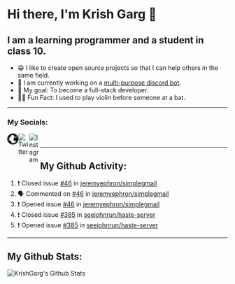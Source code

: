 # Hi there, I'm Krish Garg  👋

## I am a learning programmer and a student in class 10.
- 😁 I like to create open source projects so that I can help others in the same field.
- 🤖 I am currently working on a [multi-purpose discord bot](https://github.com/KrishGarg/Discord-Bot).
- 🥅 My goal: To become a full-stack developer.
- 👨‍🏭 Fun Fact: I used to play violin before someone at a bat.
---
### My Socials:
[<img align="left" alt="Website" width="25px" src="https://raw.githubusercontent.com/iconic/open-iconic/master/svg/globe.svg" />][website]
[<img align="left" alt="Twitter" width="25px" src="https://cdn.jsdelivr.net/npm/simple-icons@v3/icons/twitter.svg" />][twitter]
[<img align="left" alt="Instagram" width="25px" src="https://cdn.jsdelivr.net/npm/simple-icons@v3/icons/instagram.svg" />][instagram]
<br />

---

## My Github Activity:
<!--START_SECTION:activity-->
1. ❗️ Closed issue [#46](https://github.com/jeremyephron/simplegmail/issues/46) in [jeremyephron/simplegmail](https://github.com/jeremyephron/simplegmail)
2. 🗣 Commented on [#46](https://github.com/jeremyephron/simplegmail/issues/46) in [jeremyephron/simplegmail](https://github.com/jeremyephron/simplegmail)
3. ❗️ Opened issue [#46](https://github.com/jeremyephron/simplegmail/issues/46) in [jeremyephron/simplegmail](https://github.com/jeremyephron/simplegmail)
4. ❗️ Closed issue [#385](https://github.com/seejohnrun/haste-server/issues/385) in [seejohnrun/haste-server](https://github.com/seejohnrun/haste-server)
5. ❗️ Opened issue [#385](https://github.com/seejohnrun/haste-server/issues/385) in [seejohnrun/haste-server](https://github.com/seejohnrun/haste-server)
<!--END_SECTION:activity-->

---
## My Github Stats:
<img align="left" alt="KrishGarg's Github Stats" src="https://github-readme-stats-plum-chi.vercel.app/api?username=KrishGarg&show_icons=true&hide_border=true&theme=tokyonight" />

[website]: https://krishgarg.ga/
[twitter]: https://twitter.com/KrishGa95586696
[instagram]: https://www.instagram.com/krishgarg6306/
